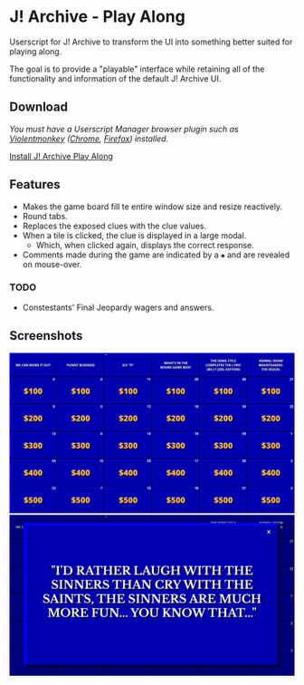 # J! Archive - Play Along

Userscript for J! Archive to transform the UI into something better suited for playing along.

The goal is to provide a "playable" interface while retaining all of the functionality and information of the default J! Archive UI.

## Download

*You must have a Userscript Manager browser plugin such as [Violentmonkey](https://violentmonkey.github.io/) ([Chrome](https://chrome.google.com/webstore/detail/violent-monkey/jinjaccalgkegednnccohejagnlnfdag), [Firefox](https://addons.mozilla.org/firefox/addon/violentmonkey/)) installed.*

[Install J! Archive Play Along](https://github.com/NickPancakes/j-archive-play-along/raw/refs/heads/main/dist/j-archive-play-along.user.js)

## Features

- Makes the game board fill te entire window size and resize reactively.
- Round tabs.
- Replaces the exposed clues with the clue values.
- When a tile is clicked, the clue is displayed in a large modal.
  - Which, when clicked again, displays the correct response.
- Comments made during the game are indicated by a `✱` and are revealed on mouse-over.

### TODO
- Constestants' Final Jeopardy wagers and answers.

## Screenshots

![Screenshot of a Round board using j! Archive Play Along.](/assets/screenshots/board.png)
![Screenshot of a Clue using j! Archive Play Along.](/assets/screenshots/clue.png)
